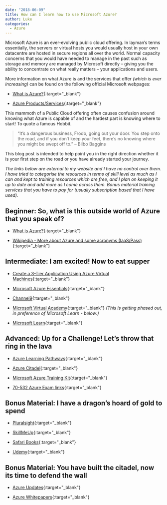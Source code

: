```yaml
---
date: "2018-06-09"
title: How can I learn how to use Microsoft Azure?
author: Luke
categories:
  - Azure
---
```


Microsoft Azure is an ever-evolving public cloud offering. In layman’s terms
essentially, the servers or virtual hosts you would usually host in your own
datacentre are hosted in secure regions all over the world. Normal capacity
concerns that you would have needed to manage in the past such as storage and
memory are managed by Microsoft directly – giving you the ability to concentrate
on what really matters – your applications and users.

More information on what Azure is and the services that offer *(which is ever
increasing)* can be found on the following official Microsoft webpages:

-   [What is Azure?](https://azure.microsoft.com/en-us/overview/what-is-azure/){:target="_blank"}

-   [Azure Products/Services](https://azure.microsoft.com/en-us/services/){:target="_blank"}

This mammoth of a Public Cloud offering often causes confusion around knowing
what Azure is capable of and the hardest part is knowing where to start! To
quote a famous Hobbit.

> “It’s a dangerous business, Frodo, going out your door. You step onto the road,
> and if you don’t keep your feet, there’s no knowing where you might be swept off
> to.” – Bilbo Baggins

This blog post is intended to help point you in the right direction whether it
is your first step on the road or you have already started your journey.

*The links below are external to my website and I have no control over them. I
have tried to categorise the resources in terms of skill level as much as I can
and kept to training resources which are free, and I plan on keeping it up to
date and add more as I come across them. Bonus material training services that
you have to pay for (usually subscription based that I have used).*

Beginner: So, what is this outside world of Azure that you speak of?
--------------------------------------------------------------------

-   [What is Azure?](https://azure.microsoft.com/en-us/overview/what-is-azure/){:target="_blank"}

-   [Wikipedia - More about Azure and some acronyms
    (IaaS/Pass)](https://en.wikipedia.org/wiki/Microsoft_Azure){:target="_blank"}

Intermediate: I am excited! Now to eat supper
---------------------------------------------

-   [Create a 3-Tier Application Using Azure Virtual
    Machines](https://www.udemy.com/free-azure/){:target="_blank"}

-   [Microsoft Azure
    Essentials](https://www.microsoft.com/en-us/azureessentials){:target="_blank"}

-   [Channel9](https://channel9.msdn.com/Search?term=Azure#ch9Search&lang-en=en&pubDate=year){:target="_blank"}

-   [Microsoft Virtual Academy](https://mva.microsoft.com/){:target="_blank"} *(This is getting phased out, in preference of Microsoft Learn - below:)*

-   [Microsoft Learn](https://docs.microsoft.com/en-us/learn/){:target="_blank"}

Advanced: Up for a Challenge! Let’s throw that ring in the lava
---------------------------------------------------------------

-   [Azure Learning Pathways](https://www.microsoft.com/en-au/azurelearningpathways/){:target="_blank"}

-   [Azure Citadel](https://azurecitadel.github.io/){:target="_blank"}

-   [Microsoft Azure Training
    Kit](https://github.com/Azure-Readiness/MicrosoftAzureTrainingKit/tree/master/Demos){:target="_blank"}

-   [70-532 Azure Exam links](https://github.com/gsuttie/gsuttie-gsuttie.github.io){:target="_blank"}

Bonus Material: I have a dragon’s hoard of gold to spend
--------------------------------------------------------

-   [Pluralsight](https://www.pluralsight.com/){:target="_blank"}

-   [SkillMeUp](https://www.skillmeup.com/){:target="_blank"}

-   [Safari Books](https://www.safaribooksonline.com/home/){:target="_blank"}

-   [Udemy](https://www.udemy.com/){:target="_blank"}

Bonus Material: You have built the citadel, now its time to defend the wall
--------------------------------------------------------

-   [Azure Updates](https://azure.microsoft.com/en-us/updates/){:target="_blank"}

-   [Azure Whitepapers](https://azure.microsoft.com/en-us/resources/whitepapers/){:target="_blank"}